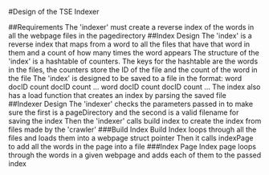 #Design of the TSE Indexer

##Requirements
	The 'indexer' must create a reverse index of the words in all the webpage files in the pagedirectory
##Index Design
	The 'index' is a reverse index that maps from a word to all the files that have that word in them and a count of how many times the word appears
	The structure of the 'index' is a hashtable of counters.
	The keys for the hashtable are the words in the files,
	the counters store the ID of the file and the count of the word in the file
	The 'index' is designed to be saved to a file in the format:
	word docID count docID count ...
	word docID count docID count ...
	The index also has a load function that creates an index by parsing the saved file
##Indexer Design
	The 'indexer' checks the parameters passed in to make sure the first is a pageDirectory and the second is a valid filename for saving the index
	Then the 'indexer' calls build index to create the index from files made by the 'crawler'
###Build Index
	Build Index loops through all the files and loads them into a webpage struct pointer
	Then it calls indexPage to add all the words in the page into a file
###Index Page
	Index page loops through the words in a given webpage and adds each of them to the passed index

